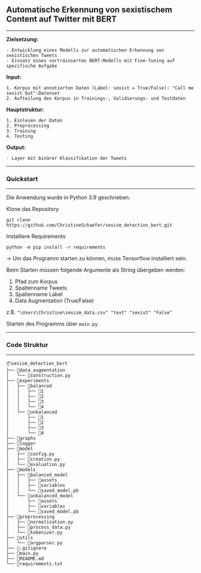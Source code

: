 ## Automatische Erkennung von sexistischem Content auf Twitter mit BERT
***

**Zielsetzung:**

	- Entwicklung eines Modells zur automatischen Erkennung von sexistischen Tweets
	- Einsatz eines vortrainierten BERT-Modells mit Fine-Tuning auf spezifische Aufgabe

**Input:**

	1. Korpus mit annotierten Daten (Label: sexist = True/False): "Call me sexist but"-Datenset
	2. Aufteilung des Korpus in Trainings-, Validierungs- und Testdaten

**Hauptstruktur:**

	1. Einlesen der Daten
	2. Preprocessing
	3. Training
    4. Testing

**Output:** 

	- Layer mit binärer Klassifikation der Tweets
***
### Quickstart
***
Die Anwendung wurde in Python 3.9 geschrieben.

Klone das Repository

`git clone https://github.com/ChristineSchaefer/sexism_detection_bert.git`

Installiere Requirements

`python -m pip install -r requirements`

→ Um das Programm starten zu können, muss Tensorflow installiert sein.

Beim Starten müssen folgende Argumente als String übergeben werden:
1. Pfad zum Korpus
2. Spaltenname Tweets
3. Spaltenname Label
4. Data Augmentation (True/False)

z.B. `"\Users\Christine\sexism_data.csv" "text" "sexist" "False"`

Starten des Programms über `main.py`.
***
### Code Struktur
***
```
📦sexism_detection_bert
├── 📂data_augmentation
│   └── 📜construction.py
├── 📂experiments
│   ├── 📂balanced
│   │   ├── 📂1
│   │   ├── 📂2
│   │   ├── 📂3
│   │   └── 📂4
│   └── 📂unbalanced
│       ├── 📂1
│       ├── 📂2
│       ├── 📂3
│       └── 📂4
├── 📂graphs
├── 📂logger
├── 📂model
│   ├── 📜config.py
│   ├── 📜creation.py
│   └── 📜evaluation.py
├── 📂models
│   ├── 📂balanced_model
│   │   ├── 📂assets
│   │   ├── 📂variables
│   │   └── 📜saved_model.pb
│   └── 📂unbalanced_model
│       ├── 📂assets
│       ├── 📂variables
│       └── 📜saved_model.pb
├── 📂preprocessing
│   ├── 📜normalization.py
│   ├── 📜process_data.py
│   └── 📜tokenizer.py
├── 📂utils
│   └── 📜argparser.py
├── 📜.gitignore
├── 📜main.py
├── 📜README.md
└── 📜requirements.txt
```
